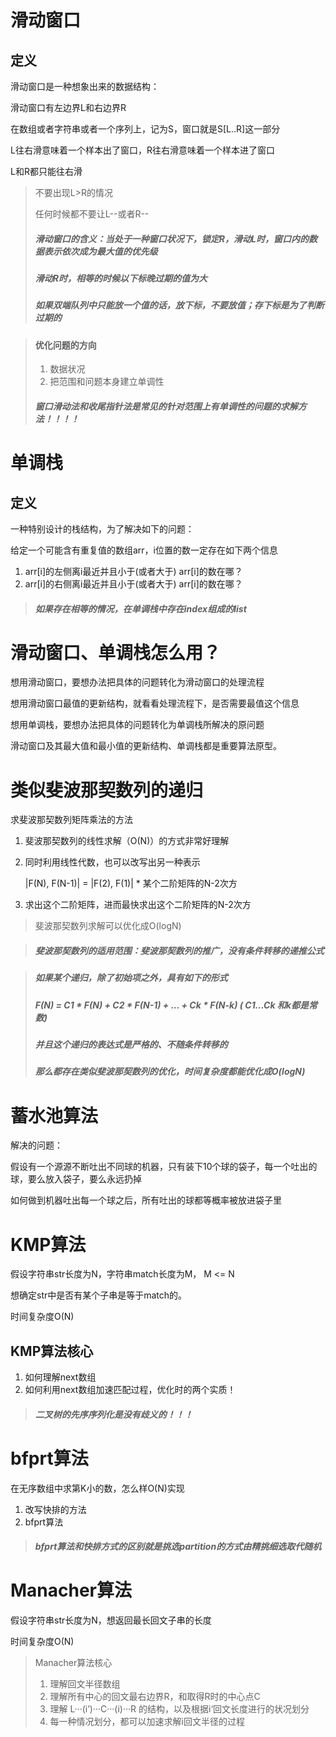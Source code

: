 # 滑动窗口

## 定义

滑动窗口是一种想象出来的数据结构：

滑动窗口有左边界L和右边界R

在数组或者字符串或者一个序列上，记为S，窗口就是S[L..R]这一部分

L往右滑意味着一个样本出了窗口，R往右滑意味着一个样本进了窗口

L和R都只能往右滑

> 不要出现L>R的情况
>
> 任何时候都不要让L--或者R--
>
> ##### 滑动窗口的含义：当处于一种窗口状况下，锁定R，滑动L时，窗口内的数据表示依次成为最大值的优先级
>
> ##### 滑动R时，相等的时候以下标晚过期的值为大
>
> ##### 如果双端队列中只能放一个值的话，放下标，不要放值；存下标是为了判断过期的



> #### 优化问题的方向
>
> 1. 数据状况
> 2. 把范围和问题本身建立单调性
>
> ##### 窗口滑动法和收尾指针法是常见的针对范围上有单调性的问题的求解方法！！！！



# 单调栈

## 定义

一种特别设计的栈结构，为了解决如下的问题：

给定一个可能含有重复值的数组arr，i位置的数一定存在如下两个信息

1. arr[i]的左侧离i最近并且小于(或者大于) arr[i]的数在哪？
2. arr[i]的右侧离i最近并且小于(或者大于) arr[i]的数在哪？

> ##### 如果存在相等的情况，在单调栈中存在index组成的list



# 滑动窗口、单调栈怎么用？

想用滑动窗口，要想办法把具体的问题转化为滑动窗口的处理流程

想用滑动窗口最值的更新结构，就看看处理流程下，是否需要最值这个信息

想用单调栈，要想办法把具体的问题转化为单调栈所解决的原问题

滑动窗口及其最大值和最小值的更新结构、单调栈都是重要算法原型。



# 类似斐波那契数列的递归

求斐波那契数列矩阵乘法的方法

1. 斐波那契数列的线性求解（O(N)）的方式非常好理解

2. 同时利用线性代数，也可以改写出另一种表示

   |F(N), F(N-1)| = |F(2), F(1)| * 某个二阶矩阵的N-2次方

3. 求出这个二阶矩阵，进而最快求出这个二阶矩阵的N-2次方

> 斐波那契数列求解可以优化成O(logN)

> ##### 斐波那契数列的适用范围：斐波那契数列的推广，没有条件转移的递推公式

> ##### 如果某个递归，除了初始项之外，具有如下的形式
>
> ##### F(N) = C1 * F(N) + C2 * F(N-1) + … + Ck * F(N-k) ( C1…Ck 和k都是常数)
>
> ##### 并且这个递归的表达式是严格的、不随条件转移的
>
> ##### 那么都存在类似斐波那契数列的优化，时间复杂度都能优化成O(logN)



# 蓄水池算法

解决的问题：

假设有一个源源不断吐出不同球的机器，只有装下10个球的袋子，每一个吐出的球，要么放入袋子，要么永远扔掉

如何做到机器吐出每一个球之后，所有吐出的球都等概率被放进袋子里



# KMP算法

假设字符串str长度为N，字符串match长度为M， M <= N

想确定str中是否有某个子串是等于match的。

时间复杂度O(N)

## KMP算法核心

1. 如何理解next数组
2. 如何利用next数组加速匹配过程，优化时的两个实质！



> ##### 二叉树的先序序列化是没有歧义的！！！



# bfprt算法

在无序数组中求第K小的数，怎么样O(N)实现

1. 改写快排的方法
2. bfprt算法

> ##### bfprt算法和快排方式的区别就是挑选partition的方式由精挑细选取代随机



# Manacher算法

假设字符串str长度为N，想返回最长回文子串的长度

时间复杂度O(N)

> Manacher算法核心
>
> 1. 理解回文半径数组
> 2. 理解所有中心的回文最右边界R，和取得R时的中心点C
> 3. 理解 L···(i’)···C···(i)···R 的结构，以及根据i‘回文长度进行的状况划分
> 4. 每一种情况划分，都可以加速求解i回文半径的过程